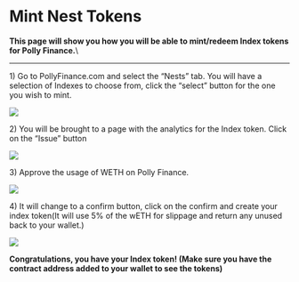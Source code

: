 # Mint Nest Tokens

**This page will show you how you will be able to mint/redeem Index tokens for Polly Finance.**\\

***

1\) Go to PollyFinance.com and select the “Nests” tab. You will have a selection of Indexes to choose from, click the “select” button for the one you wish to mint.

![](https://lh6.googleusercontent.com/jMYx\_a\_RcsvpuXbcvnrmVDtXtbKtRhrJkXyLwbYh5B-1tO94bQqtR6Ddmk9vlBetfjflCTpOOJjWL07k9XUtf5ZFVhjnDMqAkXavheXGJDlOWm4rficR0ORZ--j8ZcTuI49Cuky4=s0)

2\) You will be brought to a page with the analytics for the Index token. Click on the “Issue” button

![](https://lh6.googleusercontent.com/BomBayaJj2c6AeUWBm5eONhFiKOH9wy4viz42yHl6BGTP4l8JnCHDDn5B0dxSyBS6hfGItETxPe2zQXy65Y7yi1xYVegMySaPS5Bt2pYRUlKuy25L57G2eceUuVIlIPXi3UTiqf9=s0)

3\) Approve the usage of WETH on Polly Finance.

![](https://lh6.googleusercontent.com/\_kCca\_GnPwXXLD5glZUiDeZWU4yhQv9H0Bb1psZIc37weC-vjwSJ9-rY7dzRq4O3ApdN6rXr2rRPgvHqr2rgFPl62GB72\_rh03EgIUbYQP4uNNij9Ds9vuWq1IBJQULIX6yIQFCj=s0)

4\) It will change to a confirm button, click on the confirm and create your index token(It will use 5% of the wETH for slippage and return any unused back to your wallet.)

![](https://lh5.googleusercontent.com/4M3gX2kX\_y2uc45ZaCPdZK2rhIYZdBOm1-kGkCzWqYQ6z7MhWYjXfF67xCUpquzXXOZ4pf6EcSfFVc4y1hPHYpw7tP1IWgNp49G7QM4na4QJ6rAML3S904SBInq\_yQl6YeVg-VIZ=s0)

**Congratulations, you have your Index token! (Make sure you have the contract address added to your wallet to see the tokens)**
